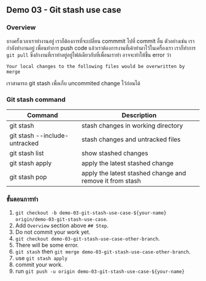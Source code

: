 ## Demo 03 - Git stash use case

### Overview
บางครั้งเวลาเราทำงานอยู่ เราก็ต้องการที่จะเปลี่ยน commmit ไปที่ commit อื่น ตัวอย่างเช่น เรากำลังทำงานอยู่ เพื่อนทำการ push code แล้วเราต้องการงานที่เค้าทำมาไว้ในเครื่องเรา เราก็ทำการ `git pull` ซึ่งถ้างานที่เราทำอยู่อยู่ไฟล์เดียวกับที่เพื่อนเราทำ อาจจะทำให้ขึ้น error ว่า
```
Your local changes to the following files would be overwritten by merge
```
เราสามารถ git stash เพื่อเก็บ uncommited change ไว้ก่อนได้

### Git stash command
| Command      | Description |
| ----------- | ----------- |
| git stash      | stash changes in working directory       |
| git stash --include-untracked    | stash changes and untracked files        |
| git stash list    | show stashed changes        |
| git stash apply    | apply the latest stashed change        |
| git stash pop    | apply the latest stashed change and remove it from stash        |

### ขั้นตอนการทำ

1. `git checkout -b demo-03-git-stash-use-case-${your-name} origin/demo-03-git-stash-use-case`.
2. Add `Overview` section above `## Step`.
3. Do not commit your work yet.
4. `git checkout demo-03-git-stash-use-case-other-branch`.
5. There will be some error.
6. `git stash` then `git merge demo-03-git-stash-use-case-other-branch`.
7. use `git stash apply`
8. commit your work.
9. run `git push -u origin demo-03-git-stash-use-case-${your-name}`
